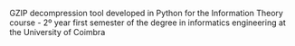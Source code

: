 GZIP decompression tool developed in Python for the Information Theory course - 2º year first semester of the degree in informatics engineering at the University of Coimbra
